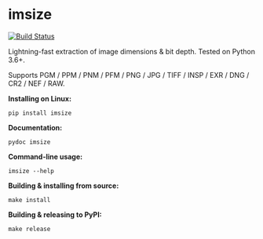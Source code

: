 # imsize

[![Build Status](https://travis-ci.org/toaarnio/imsize.svg?branch=master)](https://travis-ci.org/toaarnio/imsize)

Lightning-fast extraction of image dimensions & bit depth. Tested on Python 3.6+.

Supports PGM / PPM / PNM / PFM / PNG / JPG / TIFF / INSP / EXR / DNG / CR2 / NEF / RAW.

**Installing on Linux:**
```
pip install imsize
```

**Documentation:**
```
pydoc imsize
```

**Command-line usage:**
```
imsize --help
```

**Building & installing from source:**
```
make install
```

**Building & releasing to PyPI:**
```
make release
```
